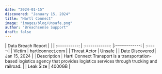 ```yaml
---
date: "2024-01-15"
discovered: "January 15, 2024"
title: "Hartl Connect"
image: "images/blog/Unsafe.png"
author: "Breachsense Support"
draft: false
---
```


| Data Breach Report           |              | 
| :-----------: | :-------------:     |:-------------:    | :-----:|
| Victim      | hartlconnect.com      | 
| Threat Actor      | Unsafe      | 
| Date Discovered      | Jan 15, 2024      | 
| Description      | Hartl Connect Transport is a transportation-based logistics agency that provides logistics services through trucking and railroad.      | 
| Leak Size      | 4000GB      | 

